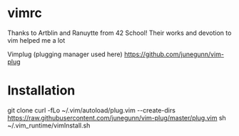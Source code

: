 # vimrc
Thanks to Artblin and Ranuytte from 42 School! Their works and devotion to vim helped me a lot 

Vimplug (plugging manager used here)
https://github.com/junegunn/vim-plug

# Installation
 git clone <repo url>
 curl -fLo ~/.vim/autoload/plug.vim --create-dirs \
    https://raw.githubusercontent.com/junegunn/vim-plug/master/plug.vim
sh ~/.vim_runtime/vimInstall.sh
